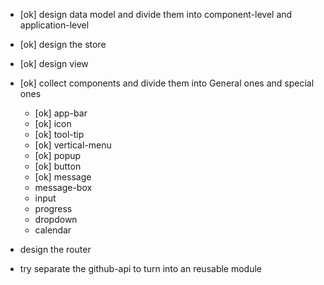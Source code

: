 - [ok] design data model and divide them into component-level and application-level
- [ok] design the store
- [ok] design view
- [ok] collect components and divide them into General ones and special ones
    - [ok] app-bar
    - [ok] icon
    - [ok] tool-tip
    - [ok] vertical-menu
    - [ok] popup
    - [ok] button
    - [ok] message
    - message-box
    - input
    - progress
    - dropdown
    - calendar




- design the router
- try separate the github-api to turn into an reusable module
